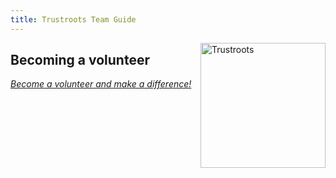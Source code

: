 ```yaml
---
title: Trustroots Team Guide
---
```


<div style="float:right">
  <a href="https://www.trustroots.org/">
    <img
      width="200"
      src="https://cdn.rawgit.com/Trustroots/trustroots/master/public/img/logo/color.svg"
      alt="Trustroots"
    ></a>
</div>

## Becoming a volunteer

[_Become a volunteer and make a difference!_](Volunteering.md)

<!--
## Where to report bugs & feature suggestions

- [Issues about the website](https://github.com/Trustroots/trustroots/issues)
- [Issues about mobile apps](https://github.com/Trustroots/trustroots-expo-mobile/issues)
- [Report security issues](https://github.com/Trustroots/trustroots/blob/master/SECURITY.md#readme)

## Source code

- [Website source code](https://github.com/trustroots/trustroots)
- [Mobile app source code](https://github.com/trustroots/trustroots-expo-mobile)

## Guides

- [Adding new volunteer](Adding-new-volunteer.md)
- [Design principles](Design-principles.md)
- [Photos](Photos.md)

## Documentation

### Basics

- [Accessibility](Accessibility.md)
- [Getting started troubleshooting](Troubleshooting.md)
- [We are moving to React](React.md)
- [Development](Development.md)
- [Pull request workflow](Pull-Request-Workflow.md)

### In-depth documentation

- [App and server Monitoring](Monitoring.md)
- [i18n](i18n.md)
- [Icons](Icons.md)
- [InfluxDB](InfluxDB.md)
- [Logging](Logging.md)
- [oAuth-apps](oAuth-apps.md)
- [Server](Server.md)

## More information

- [Privacy Policy](Privacy-Policy.md)
- Logos and other graphics from [community repository](https://github.com/Trustroots/community/tree/master/media)
- [Trustroots in Media](https://www.trustroots.org/media)

## Statistics

See our radically transparent statistics from
[grafana.trustroots.org](https://grafana.trustroots.org) or check
highlights at
[trustroots.org/statistics](https://www.trustroots.org/statistics)

## Service status

Is Trustroots.org down or is it just me? Check
[status.trustroots.org](https://status.trustroots.org/)

## Contact and communication

- [Contact us via our support form](https://www.trustroots.org/contact).
- We are using [chat rooms](Chat.md) on Matrix for volunteer, day-to-day communications.
- It's also great if you join the [hacker circle](https://www.trustroots.org/circles/hackers)!

-->
